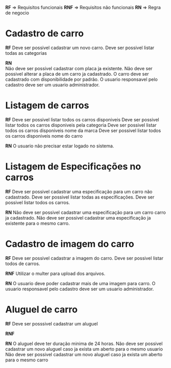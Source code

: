 **RF**  => Requisitos funcionais
**RNF** => Requisitos não funcionais
**RN**  => Regra de negocio

# Cadastro de carro

**RF** 
  Deve ser possivel cadastrar um novo carro.
  Deve ser possivel listar todas as categorias

**RN**  
  Não deve ser possivel cadastrar com placa ja existente.
  Não deve ser possivel alterar a placa de um carro ja cadastrado.
  O carro deve ser cadastrado com disponibilidade por padrão.
  O usuario responsavel pelo cadastro deve ser um usuario administrador.

# Listagem de carros

**RF** 
  Deve ser possivel listar todos os carros disponiveis
  Deve ser possivel listar todos os carros disponiveis pela categoria
  Deve ser possivel listar todos os carros disponiveis nome da marca
  Deve ser possivel listar todos os carros disponiveis nome do carro

**RN**
  O usuario não precisar estar logado no  sistema.

# Listagem de Especificações no carros

**RF** 
  Deve ser possivel cadastrar uma especificação para um carro não cadastrado.
  Deve ser possivel listar todas as especificações.
  Deve ser possivel listar todos os carros.

**RN**
  Não deve ser possivel cadastrar uma especificação para um carro carro ja cadastrado.
  Não deve ser possivel cadastrar uma especificação ja existente para o mesmo carro.

# Cadastro de imagem do carro

**RF**
  Deve ser possivel cadastrar a imagem do carro.
  Deve ser possivel listar todos de carros.

**RNF**
  Utilizar o multer para upload dos  arquivos.

**RN**
  O usuario deve poder cadastrar mais de uma imagem para carro.
  O usuario responsavel pelo cadastro deve ser um usuario administrador.

# Aluguel de carro

**RF**
  Deve ser posssivel cadastrar um aluguel

**RNF**

**RN**
  O aluguel deve ter duração minima de 24 horas.
  Não deve ser possivel cadastrar um novo aluguel caso ja exista um aberto para o mesmo usuario
  Não deve ser possivel cadastrar um novo aluguel caso ja exista um aberto para o mesmo carro